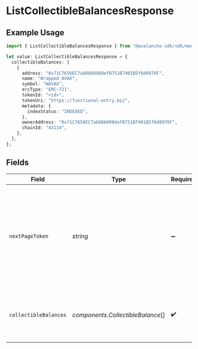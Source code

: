 # ListCollectibleBalancesResponse

## Example Usage

```typescript
import { ListCollectibleBalancesResponse } from "@avalanche-sdk/sdk/models/components";

let value: ListCollectibleBalancesResponse = {
  collectibleBalances: [
    {
      address: "0x71C7656EC7ab88b098defB751B7401B5f6d8976F",
      name: "Wrapped AVAX",
      symbol: "WAVAX",
      ercType: "ERC-721",
      tokenId: "<id>",
      tokenUri: "https://functional-entry.biz",
      metadata: {
        indexStatus: "INDEXED",
      },
      ownerAddress: "0x71C7656EC7ab88b098defB751B7401B5f6d8976F",
      chainId: "43114",
    },
  ],
};
```

## Fields

| Field                                                                                                                                  | Type                                                                                                                                   | Required                                                                                                                               | Description                                                                                                                            |
| -------------------------------------------------------------------------------------------------------------------------------------- | -------------------------------------------------------------------------------------------------------------------------------------- | -------------------------------------------------------------------------------------------------------------------------------------- | -------------------------------------------------------------------------------------------------------------------------------------- |
| `nextPageToken`                                                                                                                        | *string*                                                                                                                               | :heavy_minus_sign:                                                                                                                     | A token, which can be sent as `pageToken` to retrieve the next page. If this field is omitted or empty, there are no subsequent pages. |
| `collectibleBalances`                                                                                                                  | *components.CollectibleBalance*[]                                                                                                      | :heavy_check_mark:                                                                                                                     | The list of ERC-721 and ERC-1155 token balances for the address.                                                                       |
